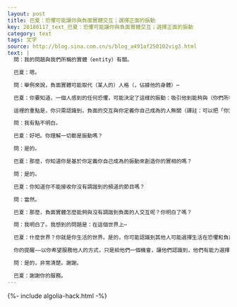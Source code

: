 ```yaml
---
layout: post
title: 巴夏：恐懼可能讓你與負面實體交互；選擇正面的振動
key: 20180117_text_巴夏：恐懼可能讓你與負面實體交互；選擇正面的振動
category: text
tags: 文字
source: http://blog.sina.com.cn/s/blog_a491af250102vig3.html
text: |
  問：我的問題與我們所稱的實體（entity）有關。

  巴夏：嗯。

  問：舉例來說，負面實體可能取代（某人的）人格（，佔據他的身體）⋯

  巴夏：你要知道，一個人感到的任何恐懼，可能決定了這樣的振動：吸引他到能夠與（你們所稱的）負面實體進行交互的宇宙中。因為恐懼創造了負面實體。

  這裡的重點是，你只需認識到，負面的交互與你定義你自己成為的人無關（譯註：可以把「你定義你自己成為的人」理解成「你的信念」），然後你就不會成為那種振動，你也不會成為那種宇宙（譯註：可以把這句話理解成「你也不會進入那種宇宙」），那個宇宙中的任何東西也不會找到你。你明白嗎？所以，一般來說，只是害怕與負面實體交互的恐懼，會吸引你與負面實體交互。你明白我說的意思了嗎？你認為它有道理嗎？

  問：我有點不明白。

  巴夏：好吧。你理解一切都是振動嗎？

  問：是的。

  巴夏：那麼，你知道你是基於你定義你自己成為的振動來創造你的實相的嗎？

  問：是的。

  巴夏：你知道你不能接收你沒有調諧到的頻道的節目嗎？

  問：當然。

  巴夏：那麼，負面實體怎麼能夠與沒有調諧到負面的人交互呢？你明白了嗎？

  問：我明白了。我想到的問題是：在這個世界上⋯

  巴夏：什麼世界？你就是你生活的世界。是的，你可能認識到其他人可能選擇生活在恐懼和負面中，並吸引他們自己到負面的環境中，但是那是他們的選擇。你可以提醒他們那是他們的選擇。如果他們不喜歡那種選擇，一旦有人提醒他們那是他們的選擇，他們可以改變它。從那一刻開始，他們將永遠不會在他們的生活中體驗到任何負面效果，他們體驗到的是他們的頻率所在的節目。

  你的提醒——以你希望服務他人的方式，只是給他們一個機會，讓他們認識到，他們有能力選擇在正面的振動上運作並吸引一個正面的實相，或者選擇在負面的振動上運作並吸引一個負面的實相。但是那是他們的選擇，你不能告訴他們該怎麼做。但是你可以提供給他們一個機會，讓他們認識到他們有能力做出選擇。這樣說有道理嗎？

  問：是的，非常清楚。謝謝。

  巴夏：謝謝你的服務。
---
```


{%- include algolia-hack.html -%}
